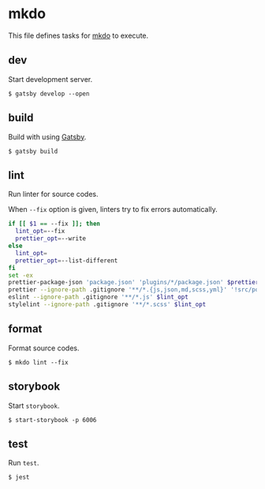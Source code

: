 # mkdo

This file defines tasks for [mkdo](https://github.com/MakeNowJust/mkdo) to execute.

## dev

Start development server.

```console
$ gatsby develop --open
```

## build

Build with using [Gatsby](https://gatsbyjs.org).

```console
$ gatsby build
```

## lint

Run linter for source codes.

When `--fix` option is given, linters try to fix errors automatically.

```bash
if [[ $1 == --fix ]]; then
  lint_opt=--fix
  prettier_opt=--write
else
  lint_opt=
  prettier_opt=--list-different
fi
set -ex
prettier-package-json 'package.json' 'plugins/*/package.json' $prettier_opt
prettier --ignore-path .gitignore '**/*.{js,json,md,scss,yml}' '!src/posts/**' $prettier_opt
eslint --ignore-path .gitignore '**/*.js' $lint_opt
stylelint --ignore-path .gitignore '**/*.scss' $lint_opt
```

## format

Format source codes.

```console
$ mkdo lint --fix
```

## storybook

Start `storybook`.

```console
$ start-storybook -p 6006
```

## test

Run `test`.

```console
$ jest
```

